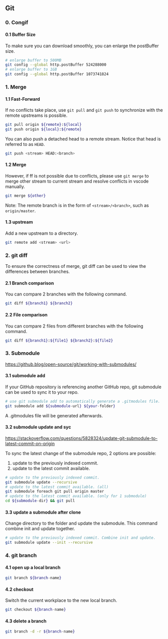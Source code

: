 ## Git

### 0. Congif

#### 0.1 Buffer Size
To make sure you can download smoothly, you can enlarge the postBuffer size.
```bash
# enlarge buffer to 500MB
git config --global http.postBuffer 524288000
# enlarge buffer to 1GB
git config --global http.postBuffer 1073741824
```

### 1. Merge

#### 1.1 Fast-Forward
If no conflicts take place, use `git pull` and `git push` to synchronize with the remote upstreams is possible.

```bash
git pull origin ${remote}:${local}
git push origin ${local}:${remote}
```

You can also push a detached head to a remote stream. Notice that head is referred to as `HEAD`.
```bash
git push <stream> HEAD:<branch>
```

#### 1.2 Merge
However, if ff is not possible due to conflicts, please use `git merge` to merge other stream to current stream and resolve conflicts in vscode manually.

```bash
git merge ${other}
```

Note: The remote branch is in the form of `<stream>/<branch>`, such as `origin/master`.

#### 1.3 upstream
Add a new upstream to a directory.
```bash
git remote add <stream> <url>
```

### 2. git diff

To ensure the correctness of merge, git diff can be used to view the differences between branches.

#### 2.1 Branch comparison
You can compare 2 branches with the following command.
```bash
git diff ${branch1} ${branch2}
```

#### 2.2 File comparison
You can compare 2 files from different branches with the following command.
```bash
git diff ${branch1}:${file1} ${branch2}:${file2}
```

### 3. Submodule
https://github.blog/open-source/git/working-with-submodules/

#### 3.1 submodule add
If your GitHub repository is referencing another GitHub repo, git submodule can be used to sync it to your repo.

```bash
# use git submodule add to automatically generate a .gitmodules file. 
git submodule add ${submodule-url} ${your-folder}
```

A .gitmodules file will be generated afterwards.

#### 3.2 submodule update and syc
https://stackoverflow.com/questions/5828324/update-git-submodule-to-latest-commit-on-origin

To sync the latest change of the submodule repo, 2 options are possible:
1. update to the previously indexed commit.
2. update to the latest commit available.

```bash
# update to the previously indexed commit.
git submodule update --recursive
# update to the latest commit available. (all)
git submodule foreach git pull origin master
# update to the latest commit available. (only for 1 submodule)
cd ${submodule-dir} && git pull
```

#### 3.3 update a submodule after clone
Change directory to the folder and update the submodule. This command combine init and update together.
```bash
# update to the previously indexed commit. Combine init and update.
git submodule update --init --recursive
```

### 4. git branch

#### 4.1 open up a local branch
```bash
git branch ${branch-name}
```

#### 4.2 checkout
Switch the current workplace to the new local branch.

```bash
git checkout ${branch-name}
```

#### 4.3 delete a branch

```bash
git branch -d -r ${branch-name}
```
